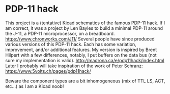 # PDP-11 hack
This project is a (tentative) Kicad schematics of the famous PDP-11 hack. If I am correct, it was a project by Len Bayles to build a minimal PDP-11 around the J-11, a PDP-11 microprocessor, on a breadboard. 
https://www.chronworks.com/J11/
Several people have since produced various versions of this PDP-11 hack. Each has some variation, improvement, and/or additional features.
My version is inspired by Brent Hilpert with a few differences, notably, I put buffers on the data bus (not sure my implementation is valid). 
http://madrona.ca/e/pdp11hack/index.html
Later I probably will take inspiration of the work of Peter Schranz:
https://www.5volts.ch/pages/pdp11hack/

Beware the component types are a bit inhomogeneous (mix of TTL LS, ACT, etc...) as I am a Kicad noob!

